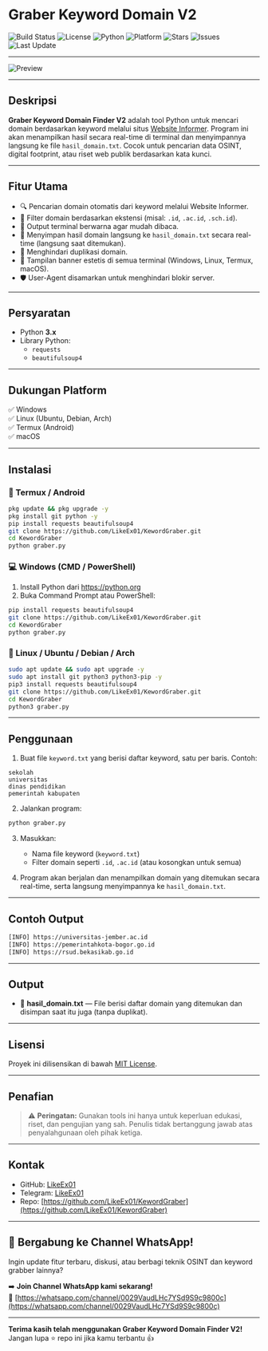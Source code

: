 # Graber Keyword Domain V2

![Build Status](https://img.shields.io/badge/build-passing-brightgreen)
![License](https://img.shields.io/badge/license-MIT-blue)
![Python](https://img.shields.io/badge/python-3.x-blue.svg)
![Platform](https://img.shields.io/badge/platform-Windows%20%7C%20Linux%20%7C%20macOS%20%7C%20Termux-lightgrey)
![Stars](https://img.shields.io/github/stars/LikeEx01/KewordGraber?style=social)
![Issues](https://img.shields.io/github/issues/LikeEx01/KewordGraber)
![Last Update](https://img.shields.io/github/last-commit/LikeEx01/KewordGraber)

---

![Preview](https://b.top4top.io/p_34800kvez4.jpg)

---

## Deskripsi

**Graber Keyword Domain Finder V2** adalah tool Python untuk mencari domain berdasarkan keyword melalui situs [Website Informer](https://website.informer.com/). Program ini akan menampilkan hasil secara real-time di terminal dan menyimpannya langsung ke file `hasil_domain.txt`. Cocok untuk pencarian data OSINT, digital footprint, atau riset web publik berdasarkan kata kunci.

---

## Fitur Utama

- 🔍 Pencarian domain otomatis dari keyword melalui Website Informer.
- 🎯 Filter domain berdasarkan ekstensi (misal: `.id`, `.ac.id`, `.sch.id`).
- 🌈 Output terminal berwarna agar mudah dibaca.
- 💾 Menyimpan hasil domain langsung ke `hasil_domain.txt` secara real-time (langsung saat ditemukan).
- 🧠 Menghindari duplikasi domain.
- 🎨 Tampilan banner estetis di semua terminal (Windows, Linux, Termux, macOS).
- 🛡️ User-Agent disamarkan untuk menghindari blokir server.

---

## Persyaratan

- Python **3.x**
- Library Python:
  - `requests`
  - `beautifulsoup4`

---

## Dukungan Platform

✅ Windows  
✅ Linux (Ubuntu, Debian, Arch)  
✅ Termux (Android)  
✅ macOS  

---

## Instalasi

### 📱 Termux / Android

```bash
pkg update && pkg upgrade -y
pkg install git python -y
pip install requests beautifulsoup4
git clone https://github.com/LikeEx01/KewordGraber.git
cd KewordGraber
python graber.py
```

### 💻 Windows (CMD / PowerShell)

1. Install Python dari https://python.org
2. Buka Command Prompt atau PowerShell:

```bash
pip install requests beautifulsoup4
git clone https://github.com/LikeEx01/KewordGraber.git
cd KewordGraber
python graber.py
```

### 🐧 Linux / Ubuntu / Debian / Arch

```bash
sudo apt update && sudo apt upgrade -y
sudo apt install git python3 python3-pip -y
pip3 install requests beautifulsoup4
git clone https://github.com/LikeEx01/KewordGraber.git
cd KewordGraber
python3 graber.py
```

---

## Penggunaan

1. Buat file `keyword.txt` yang berisi daftar keyword, satu per baris. Contoh:

```
sekolah
universitas
dinas pendidikan
pemerintah kabupaten
```

2. Jalankan program:

```bash
python graber.py
```

3. Masukkan:
   - Nama file keyword (`keyword.txt`)
   - Filter domain seperti `.id`, `.ac.id` (atau kosongkan untuk semua)

4. Program akan berjalan dan menampilkan domain yang ditemukan secara real-time, serta langsung menyimpannya ke `hasil_domain.txt`.

---

## Contoh Output

```bash
[INFO] https://universitas-jember.ac.id
[INFO] https://pemerintahkota-bogor.go.id
[INFO] https://rsud.bekasikab.go.id
```

---

## Output

- 📄 **hasil_domain.txt** — File berisi daftar domain yang ditemukan dan disimpan saat itu juga (tanpa duplikat).

---

## Lisensi

Proyek ini dilisensikan di bawah [MIT License](https://opensource.org/licenses/MIT).

---

## Penafian

> ⚠️ **Peringatan:** Gunakan tools ini hanya untuk keperluan edukasi, riset, dan pengujian yang sah. Penulis tidak bertanggung jawab atas penyalahgunaan oleh pihak ketiga.

---

## Kontak

- GitHub: [LikeEx01](https://github.com/LikeEx01)
- Telegram: [LikeEx01](https://t.me/usernamee13371)
- Repo: [https://github.com/LikeEx01/KewordGraber](https://github.com/LikeEx01/KewordGraber)

---

## 📢 Bergabung ke Channel WhatsApp!

Ingin update fitur terbaru, diskusi, atau berbagi teknik OSINT dan keyword grabber lainnya?

➡️ **Join Channel WhatsApp kami sekarang!**  
📲 [https://whatsapp.com/channel/0029VaudLHc7YSd9S9c9800c](https://whatsapp.com/channel/0029VaudLHc7YSd9S9c9800c)

---

**Terima kasih telah menggunakan Graber Keyword Domain Finder V2!**  
Jangan lupa ⭐ repo ini jika kamu terbantu 👍

